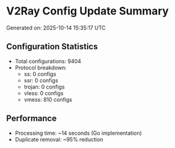# V2Ray Config Update Summary
Generated on: 2025-10-14 15:35:17 UTC

## Configuration Statistics
- Total configurations: 9404
- Protocol breakdown:
  - ss: 0 configs
  - ssr: 0 configs
  - trojan: 0 configs
  - vless: 0 configs
  - vmess: 810 configs

## Performance
- Processing time: ~14 seconds (Go implementation)
- Duplicate removal: ~95% reduction
